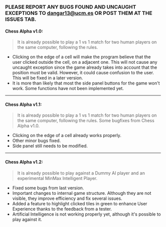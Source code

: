 ### PLEASE REPORT ANY BUGS FOUND AND UNCAUGHT EXCEPTIONS TO dangar13@ucm.es OR POST THEM AT THE ISSUES TAB.

#### Chess Alpha v1.0:
> It is already possible to play a 1 vs 1 match for two human players on the same computer, following the rules.

- Clicking on the edge of a cell will make the program believe that the user clicked outside the cell, on a adjacent one. This will not cause any uncaught exception since the game already takes into account that the position must be valid. However, it could cause confusion to the user. This will be fixed in a later version.
- It is more than likely that most the side panel buttons for the game won't work. Some functions have not been implemented yet.

-----------------------------------------------------------------------------

#### Chess Alpha v1.1:
> It is already possible to play a 1 vs 1 match for two human players on the same computer, following the rules.
> Some bugfixes from Chess Alpha v1.0.

+ Clicking on the edge of a cell already works properly.
+ Other minor bugs fixed.
+ Side panel still needs to be modified.

-----------------------------------------------------------------------------

#### Chess Alpha v1.2:
> It is already possible to play against a Dummy AI player and an experimental MinMax Intelligent Player.

+ Fixed some bugs from last version.
+ Important changes to internal game structure. Although they are not visible, they improve efficiency and fix several issues.
+ Added a feature to highlight clicked tiles in green to enhance User Experience thanks to the feedback from a tester.
+ Artificial Intelligence is not working properly yet, although it's possible to play against it.
